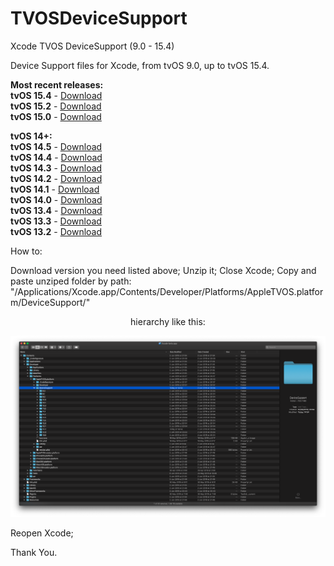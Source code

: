 # TVOSDeviceSupport

Xcode TVOS DeviceSupport (9.0 - 15.4)

Device Support files for Xcode, from tvOS 9.0, up to tvOS 15.4.

**Most recent releases:**</br>
**tvOS 15.4** - [Download](https://github.com/filsv/TVOSDeviceSupport/raw/master/15.4.zip) </br>
**tvOS 15.2** - [Download](https://github.com/filsv/TVOSDeviceSupport/raw/master/15.2.zip) </br>
**tvOS 15.0** - [Download](https://github.com/filsv/TVOSDeviceSupport/raw/master/15.0.zip) </br>

**tvOS 14+:**</br>
**tvOS 14.5** - [Download](https://github.com/filsv/TVOSDeviceSupport/raw/master/14.5.zip) </br>
**tvOS 14.4** - [Download](https://github.com/filsv/TVOSDeviceSupport/raw/master/14.4.zip) </br>
**tvOS 14.3** - [Download](https://github.com/filsv/TVOSDeviceSupport/raw/master/14.3.zip) </br>
**tvOS 14.2** - [Download](https://github.com/filsv/TVOSDeviceSupport/raw/master/14.2.zip) </br>
**tvOS 14.1** - [Download](https://github.com/filsv/TVOSDeviceSupport/raw/master/14.1.zip) </br>
**tvOS 14.0** - [Download](https://github.com/filsv/TVOSDeviceSupport/raw/master/14.0.zip) </br>
**tvOS 13.4** - [Download](https://github.com/filsv/TVOSDeviceSupport/raw/master/13.4.zip) </br>
**tvOS 13.3** - [Download](https://github.com/filsv/TVOSDeviceSupport/raw/master/13.3.zip) </br>
**tvOS 13.2** - [Download](https://github.com/filsv/TVOSDeviceSupport/raw/master/13.2.zip) </br>

How to:

Download version you need listed above;
Unzip it;
Close Xcode;
Copy and paste unziped folder by path: "/Applications/Xcode.app/Contents/Developer/Platforms/AppleTVOS.platform/DeviceSupport/" 

<p align="center">hierarchy like this:</p>

![alt text](https://github.com/filsv/TVOSDeviceSupport/raw/master/Screen%20Shot%202019-08-02%20at%2015.23.57.png)

Reopen Xcode;

Thank You.
